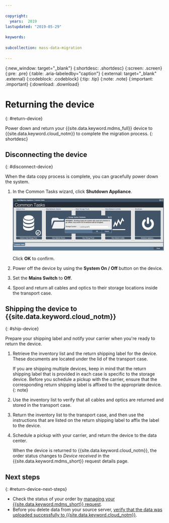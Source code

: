 ```yaml
---

copyright:
  years:  2019
lastupdated: "2019-05-29"

keywords:

subcollection: mass-data-migration

---
```

{:new_window: target="_blank"}
{:shortdesc: .shortdesc}
{:screen: .screen}
{:pre: .pre}
{:table: .aria-labeledby="caption"}
{:external: target="_blank" .external}
{:codeblock: .codeblock}
{:tip: .tip}
{:note: .note}
{:important: .important}
{:download: .download}

# Returning the device
{: #return-device}

Power down and return your {{site.data.keyword.mdms_full}} device to {{site.data.keyword.cloud_notm}} to complete the migration process.
{: shortdesc}

## Disconnecting the device
{: #disconnect-device}

When the data copy process is complete, you can gracefully power down the system.

1. In the Common Tasks wizard, click **Shutdown Appliance**.

    ![Shutting Appliance Down](/images/ShutDown.png)

    Click **OK** to confirm.

2. Power off the device by using the **System On / Off** button on the device. 
3. Set the **Mains Switch** to **Off**.
4. Spool and return all cables and optics to their storage locations inside the transport case.

## Shipping the device to {{site.data.keyword.cloud_notm}}
{: #ship-device}

Prepare your shipping label and notify your carrier when you're ready to return the device.

1. Retrieve the inventory list and the return shipping label for the device. These documents are located under the lid of the transport case.

    If you are shipping multiple devices, keep in mind that the return shipping label that is provided in each case is specific to the storage device. Before you schedule a pickup with the carrier, ensure that the corresponding return shipping label is affixed to the appropriate device. 
    {: note}

2. Use the inventory list to verify that all cables and optics are returned and stored in the transport case.
3. Return the inventory list to the transport case, and then use the instructions that are listed on the return shipping label to affix the label to the device.
4. Schedule a pickup with your carrier, and return the device to the data center.

    When the device is returned to {{site.data.keyword.cloud_notm}}, the order status changes to _Device received_ in the {{site.data.keyword.mdms_short}} request details page.

## Next steps
{: #return-device-next-steps}

- Check the status of your order by [managing your {{site.data.keyword.mdms_short}} request](/docs/infrastructure/mass-data-migration?topic=mass-data-migration-manage-request).
- Before you delete data from your source server, [verify that the data was uploaded successfully to {{site.data.keyword.cloud_notm}}](/docs/infrastructure/mass-data-migration?topic=mass-data-migration-verify-data).

